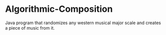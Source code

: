 # Algorithmic-Composition
Java program that randomizes any western musical major scale and creates a piece of music from it. 
